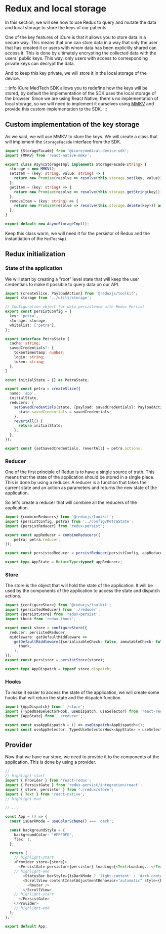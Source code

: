 # Redux and local storage

In this section, we will see how to use Redux to query and mutate the data and local storage to store the keys of our patients.

One of the key features of iCure is that it allows you to store data in a secure way. This means that one can store data in a way that only the user that has created it or users with whom data has been explicitly shared can access it. This is done by ultimately encrypting the collected data with the users' public keys. This way, only users with access to corresponding private keys can decrypt the data.

And to keep this key private, we will store it in the local storage of the device.

:::info
iCure MedTech SDK allows you to redefine how the keys will be stored, by default the implementation of the SDK uses the local storage of the browser. Since we are using React Native, there's no implementation of local storage, so we will need to implement it ourselves using [MMKV](https://github.com/Tencent/MMKV) and provide this custom implementation to the SDK. 
:::

## Custom implementation of the key storage

As we said, we will use MMKV to store the keys. We will create a class that will implement the `StorageFacade` interface from the SDK.
    
```typescript title="/utils/storage.ts"
import {StorageFacade} from '@icure/medical-device-sdk';
import {MMKV} from 'react-native-mmkv';

export class AsyncStorageImpl implements StorageFacade<string> {
  storage = new MMKV();
  setItem = (key: string, value: string) => {
    return new Promise(resolve => resolve(this.storage.set(key, value))) as Promise<void>;
  };
  getItem = (key: string) => {
    return new Promise(resolve => resolve(this.storage.getString(key))) as Promise<string | undefined>;
  };
  removeItem = (key: string) => {
    return new Promise(resolve => resolve(this.storage.delete(key))) as Promise<void>;
  };
}

export default new AsyncStorageImpl();
```

Keep this class warm, we will need it for the persistor of Redux and the instantiation of the `MedTechApi`.

## Redux initialization

### State of the application

We will start by creating a "root" level state that will keep the user credentials to make it possible to query data on our API.

```typescript title="/config/PetraState.ts"
import {createSlice, PayloadAction} from '@reduxjs/toolkit';
import storage from '../utils/storage';

// Configuration object for data persistence with Redux Persist
export const persistConfig = {
  key: 'petra',
  storage: storage,
  whitelist: ['petra'],
};

export interface PetraState {
  cache: string;
  savedCredentials?: {
    tokenTimestamp: number;
    login: string;
    token: string;
  };
}

const initialState = {} as PetraState;

export const petra = createSlice({
  name: 'app',
  initialState,
  reducers: {
    setSavedCredentials(state, {payload: savedCredentials}: PayloadAction<{login: string; token: string; tokenTimestamp: number} | undefined>) {
      state.savedCredentials = savedCredentials;
    },
    revertAll() {
      return initialState;
    },
  },
});

export const {setSavedCredentials, revertAll} = petra.actions;
```

### Reducer

One of the first principle of Redux is to have a single source of truth. This means that the state of the application should be stored in a single place. This is done by using a reducer. A reducer is a function that takes the current state and an action as parameters and returns the new state of the application.

So let's create a reducer that will combine all the reducers of the application.

```typescript title="/redux/reducer.ts"
import {combineReducers} from '@reduxjs/toolkit';
import {persistConfig, petra} from '../config/PetraState';
import {persistReducer} from 'redux-persist';

export const appReducer = combineReducers({
    petra: petra.reducer,
});

export const persistedReducer = persistReducer(persistConfig, appReducer);

export type AppState = ReturnType<typeof appReducer>;
```

### Store

The store is the object that will hold the state of the application. It will be used by the components of the application to access the state and dispatch actions.

```typescript title="/redux/store.ts"
import {configureStore} from '@reduxjs/toolkit';
import {persistedReducer} from './reducer';
import {persistStore} from 'redux-persist';
import thunk from 'redux-thunk';

export const store = configureStore({
  reducer: persistedReducer,
  middleware: getDefaultMiddleware =>
    getDefaultMiddleware({serializableCheck: false, immutableCheck: false}).concat(
      thunk,
    ),
});
export const persistor = persistStore(store);

export type AppDispatch = typeof store.dispatch;
```

### Hooks

To make it easier to access the state of the application, we will create some hooks that will return the state and the dispatch function.

```typescript title="/redux/hooks.ts"
import {AppDispatch} from './store';
import {TypedUseSelectorHook, useDispatch, useSelector} from 'react-redux';
import {AppState} from './reducer';

export const useAppDispatch = () => useDispatch<AppDispatch>();
export const useAppSelector: TypedUseSelectorHook<AppState> = useSelector;
```

## Provider

Now that we have our store, we need to provide it to the components of the application. This is done by using a provider.

```typescript title="/App.tsx"
// ...
// highlight-start
import { Provider } from 'react-redux';
import { PersistGate } from 'redux-persist/integration/react';
import { store, persistor } from './redux/store';
import { Text } from 'react-native';
// highlight-end

// ...

const App = () => {
  const isDarkMode = useColorScheme() === 'dark';

  const backgroundStyle = {
    backgroundColor: '#FFFDFE',
    flex: 1,
  };

  return (
    // highlight-start
    <Provider store={store}>
      <PersistGate persistor={persistor} loading={<Text>Loading...</Text>}>
    // highlight-end
        <StatusBar barStyle={isDarkMode ? 'light-content' : 'dark-content'} backgroundColor={backgroundStyle.backgroundColor} />
        <ScrollView contentInsetAdjustmentBehavior="automatic" style={backgroundStyle}>
          <Router />
        </ScrollView>
    // highlight-start
      </PersistGate>
    </Provider>
    // highlight-end
  );
};

export default App;
```

